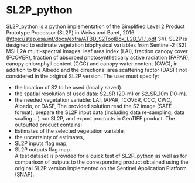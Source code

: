 # SL2P_python

SL2P_python is a python implementation of the Simplified Level 2 Product Prototype Processor (SL2P) in Weiss and Baret, 2016 (https://step.esa.int/docs/extra/ATBD_S2ToolBox_L2B_V1.1.pdf 34). SL2P is designed to estimate vegetation biophysical variables from Sentinel-2 (S2) MSI L2A multi-spectral images: leaf area index (LAI), fraction canopy cover (FCOVER), fraction of absorbed photosynthetically active radiation (FAPAR), canopy chlorophyll content (CCC) and canopy water content (CWC), in addition to the Albedo and the directional area scattering factor (DASF) not considered in the original SL2P version. 
The user must specify:
-	the location of S2 to be used (locally saved).
-	the spatial resolution of used data: S2_SR (20-m) or S2_SR_10m (10-m}.
-	the needed vegetation variable: LAI, fAPAR, fCOVER, CCC, CWC, Albedo, or DASF,
The provided solution read the S2 image (SAFE format), prepare the SL2P input data (including data re-sampling, data scaling …) run SL2P, and export products in GeoTIFF product.
The outputted product contains: 
-	Estimates of the selected vegetation variable, 
-	the uncertainty of estimates,  
-	SL2P inputs flag map,    
-	SL2P outputs flag map.  
A test dataset is provided for a quick test of SL2P_python as well as for comparison of outputs to the corresponding product obtained using the original SL2P version implemented on the Sentinel Application Platform (SNAP). 
